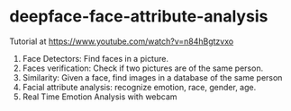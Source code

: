 # deepface-face-attribute-analysis
Tutorial at https://www.youtube.com/watch?v=n84hBgtzvxo

1. Face Detectors: Find faces in a picture.
2. Faces verification: Check if two pictures are of the same person.
3. Similarity: Given a face, find images in a database of the same person
4. Facial attribute analysis: recognize emotion, race, gender, age.
5. Real Time Emotion Analysis with webcam
